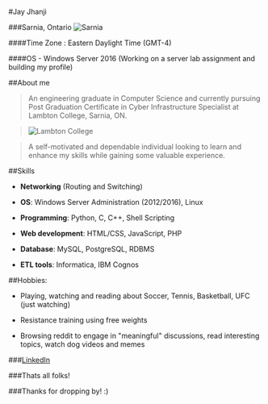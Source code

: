 #Jay Jhanji

###Sarnia, Ontario
![Sarnia](https://www.iheartradio.ca/image/policy:1.8515362:1540242917/am800-news-blue-water-bridge-sarnia-istock.jpg?f=default&$p$f=2ec59b7)

####Time Zone : Eastern Daylight Time (GMT-4)

####OS - Windows Server 2016 (Working on a server lab assignment and building my profile)

##About me
>An engineering graduate in Computer Science and currently pursuing Post Graduation Certificate in 
Cyber Infrastructure Specialist at Lambton College, Sarnia, ON. 

>![Lambton College](https://communities-wcmimages-cache.prod.postmedia.digital/images?url=http://storage.theobserver.ca/v1/dynamic_resize/sws_path/suns-prod-images/1297958617388_ORIGINAL.jpg%3Fsize=650x&w=840&h=420)

>A self-motivated and dependable individual looking to learn and 
enhance my skills while gaining some valuable experience.

##Skills
- **Networking** (Routing and Switching)

- **OS**: Windows Server Administration (2012/2016), Linux

- **Programming**: Python, C, C++, Shell Scripting

- **Web development**: HTML/CSS, JavaScript, PHP
 
- **Database**: MySQL, PostgreSQL, RDBMS

- **ETL tools**: Informatica, IBM Cognos

##Hobbies:
-  Playing, watching and reading about Soccer, Tennis, Basketball, UFC (just watching)

- Resistance training using free weights

+ Browsing reddit to engage in "meaningful" discussions, read interesting topics, watch dog videos and memes

###[LinkedIn](https://www.linkedin.com/in/ujjwaljhanji/)

###Thats all folks!

###Thanks for dropping by! :)



